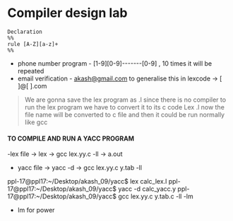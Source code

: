 
# Compiler design lab

```
Declaration
%%
rule [A-Z][a-z]+
%%
```

- phone number program - [1-9][0-9]-------[0-9] , 10 times it will be repeated
- email verification - akash@gmail.com to generalise this in lexcode -> [ ]@[ ].com

> We are gonna save the lex program as <filename>.l
since there is no compiler to run the lex program we have to convert it to its c code
> Lex <filename>.l
now the file name will be converted to c file and then it could be run normally like gcc


#### TO COMPILE AND RUN A YACC PROGRAM
-lex file -> lex <filename> -> gcc lex.yy.c -ll -> a.out
- yacc file -> yacc -d <filename> -> gcc lex.yy.c y.tab -ll


ppl-17@ppl17:~/Desktop/akash_09/yacc$ lex calc_lex.l
ppl-17@ppl17:~/Desktop/akash_09/yacc$ yacc -d calc_yacc.y
ppl-17@ppl17:~/Desktop/akash_09/yacc$ gcc lex.yy.c y.tab.c -ll -lm

- lm for power
